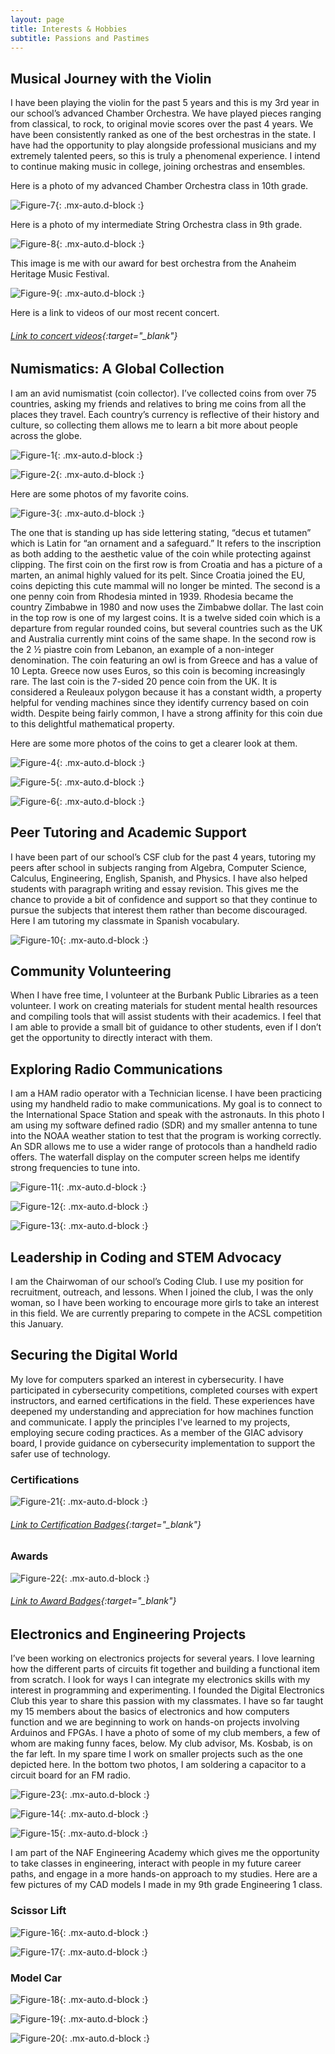 ```yaml
---
layout: page
title: Interests & Hobbies
subtitle: Passions and Pastimes
---
```


## Musical Journey with the Violin
I have been playing the violin for the past 5 years and this is my 3rd year in our school’s advanced Chamber Orchestra. We have played pieces ranging from classical, to rock, to original movie scores over the past 4 years. We have been consistently ranked as one of the best orchestras in the state. I have had the opportunity to play alongside professional musicians and my extremely talented peers, so this is truly a phenomenal experience. I intend to continue making music in college, joining orchestras and ensembles. 

Here is a photo of my advanced Chamber Orchestra class in 10th grade. 

![Figure-7](/assets/img/interests/fig-7.jpg){: .mx-auto.d-block :}

Here is a photo of my intermediate String Orchestra class in 9th grade. 

![Figure-8](/assets/img/interests/fig-8.jpg){: .mx-auto.d-block :}

This image is me with our award for best orchestra from the Anaheim Heritage Music Festival. 
 
![Figure-9](/assets/img/interests/fig-9.jpg){: .mx-auto.d-block :}

Here is a link to videos of our most recent concert. 

###### [Link to concert videos](https://drive.google.com/drive/folders/1kVbfxQwXpja9cAYQgVYREmwhDeabPR2e?usp=sharing){:target="_blank"}

## Numismatics: A Global Collection
I am an avid numismatist (coin collector). I’ve collected coins from over 75 countries, asking my friends and relatives to bring me coins from all the places they travel. Each country’s currency is reflective of their history and culture, so collecting them allows me to learn a bit more about people across the globe. 

![Figure-1](/assets/img/interests/fig-1.jpg){: .mx-auto.d-block :}

![Figure-2](/assets/img/interests/fig-2.jpg){: .mx-auto.d-block :}

Here are some photos of my favorite coins. 

![Figure-3](/assets/img/interests/fig-3.jpg){: .mx-auto.d-block :}

The one that is standing up has side lettering stating, “decus et tutamen” which is Latin for “an ornament and a safeguard.” It refers to the inscription as both adding to the aesthetic value of the coin while protecting against clipping. The first coin on the first row is from Croatia and has a picture of a marten, an animal highly valued for its pelt. Since Croatia joined the EU, coins depicting this cute mammal will no longer be minted. The second is a one penny coin from Rhodesia minted in 1939. Rhodesia became the country Zimbabwe in 1980 and now uses the Zimbabwe dollar. The last coin in the top row is one of my largest coins. It is a twelve sided coin which is a departure from regular rounded coins, but several countries such as the UK and Australia currently mint coins of the same shape. In the second row is the 2 ½ piastre coin from Lebanon, an example of a non-integer denomination. The coin featuring an owl is from Greece and has a value of 10 Lepta. Greece now uses Euros, so this coin is becoming increasingly rare. The last coin is the 7-sided 20 pence coin from the UK. It is considered a Reuleaux polygon because it has a constant width, a property helpful for vending machines since they identify currency based on coin width. Despite being fairly common, I have a strong affinity for this coin due to this delightful mathematical property. 

Here are some more photos of the coins to get a clearer look at them. 

![Figure-4](/assets/img/interests/fig-4.jpg){: .mx-auto.d-block :}

![Figure-5](/assets/img/interests/fig-5.jpg){: .mx-auto.d-block :}

![Figure-6](/assets/img/interests/fig-6.jpg){: .mx-auto.d-block :}

## Peer Tutoring and Academic Support
I have been part of our school’s CSF club for the past 4 years, tutoring my peers after school in subjects ranging from Algebra, Computer Science, Calculus, Engineering, English, Spanish, and Physics. I have also helped students with paragraph writing and essay revision. This gives me the chance to provide a bit of confidence and support so that they continue to pursue the subjects that interest them rather than become discouraged. Here I am tutoring my classmate in Spanish vocabulary. 

![Figure-10](/assets/img/interests/fig-10.jpg){: .mx-auto.d-block :}

## Community Volunteering
When I have free time, I volunteer at the Burbank Public Libraries as a teen volunteer. I work on creating materials for student mental health resources and compiling tools that will assist students with their academics. I feel that I am able to provide a small bit of guidance to other students, even if I don’t get the opportunity to directly interact with them. 

## Exploring Radio Communications
I am a HAM radio operator with a Technician license. I have been practicing using my handheld radio to make communications. My goal is to connect to the International Space Station and speak with the astronauts. In this photo I am using my software defined radio (SDR) and my smaller antenna to tune into the NOAA weather station to test that the program is working correctly. An SDR allows me to use a wider range of protocols than a handheld radio offers. The waterfall display on the computer screen helps me identify strong frequencies to tune into. 

![Figure-11](/assets/img/interests/fig-11.jpg){: .mx-auto.d-block :}

![Figure-12](/assets/img/interests/fig-12.jpg){: .mx-auto.d-block :}

![Figure-13](/assets/img/interests/fig-13.jpg){: .mx-auto.d-block :}

## Leadership in Coding and STEM Advocacy
I am the Chairwoman of our school’s Coding Club. I use my position for recruitment, outreach, and lessons. When I joined the club, I was the only woman, so I have been working to encourage more girls to take an interest in this field. We are currently preparing to compete in the ACSL competition this January. 

## Securing the Digital World
My love for computers sparked an interest in cybersecurity. I have participated in cybersecurity competitions, completed courses with expert instructors, and earned certifications in the field. These experiences have deepened my understanding and appreciation for how machines function and communicate. I apply the principles I've learned to my projects, employing secure coding practices. As a member of the GIAC advisory board, I provide guidance on cybersecurity implementation to support the safer use of technology.

### Certifications

![Figure-21](/assets/img/interests/fig-21.jpg){: .mx-auto.d-block :}

###### [Link to Certification Badges](https://www.credly.com/users/anjena-raja){:target="_blank"}

### Awards

![Figure-22](/assets/img/interests/fig-22.png){: .mx-auto.d-block :}

###### [Link to Award Badges](https://badgr.com/public/collections/7c9b41ec1893440b8f5d4942f34e080a){:target="_blank"}

## Electronics and Engineering Projects
I’ve been working on electronics projects for several years. I love learning how the different parts of circuits fit together and building a functional item from scratch. I look for ways I can integrate my electronics skills with my interest in programming and experimenting. I founded the Digital Electronics Club this year to share this passion with my classmates. I have so far taught my 15 members about the basics of electronics and how computers function and we are beginning to work on hands-on projects involving Arduinos and FPGAs. I have a photo of some of my club members, a few of whom are making funny faces, below. My club advisor, Ms. Kosbab, is on the far left. In my spare time I work on smaller projects such as the one depicted here. In the bottom two photos, I am soldering a capacitor to a circuit board for an FM radio. 

![Figure-23](/assets/img/interests/fig-23.jpg){: .mx-auto.d-block :}

![Figure-14](/assets/img/interests/fig-14.jpg){: .mx-auto.d-block :}

![Figure-15](/assets/img/interests/fig-15.jpg){: .mx-auto.d-block :}

I am part of the NAF Engineering Academy which gives me the opportunity to take classes in engineering, interact with people in my future career paths, and engage in a more hands-on approach to my studies. Here are a few pictures of my CAD models I made in my 9th grade Engineering 1 class. 

### Scissor Lift 

![Figure-16](/assets/img/interests/fig-16.jpg){: .mx-auto.d-block :}

![Figure-17](/assets/img/interests/fig-17.jpg){: .mx-auto.d-block :}

### Model Car

![Figure-18](/assets/img/interests/fig-18.jpg){: .mx-auto.d-block :}

![Figure-19](/assets/img/interests/fig-19.jpg){: .mx-auto.d-block :}

![Figure-20](/assets/img/interests/fig-20.jpg){: .mx-auto.d-block :}
